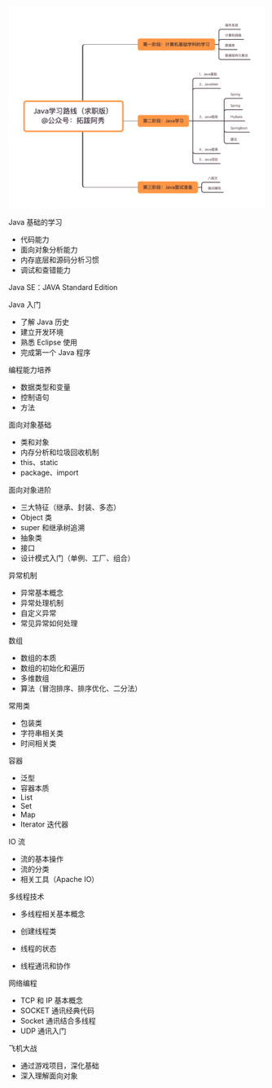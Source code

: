 ![Java学习路线（求职版） @公众号：拓跋阿秀](https://raw.githubusercontent.com/TheBeginnerMeng/notes_backup/main/imgs/202210022029954.png)

Java 基础的学习

- 代码能力
- 面向对象分析能力
- 内存底层和源码分析习惯
- 调试和查错能力

Java SE：JAVA Standard Edition

Java 入门

- 了解 Java 历史
- 建立开发环境
- 熟悉 Eclipse 使用
- 完成第一个 Java 程序

编程能力培养

- 数据类型和变量
- 控制语句
- 方法

面向对象基础

- 类和对象
- 内存分析和垃圾回收机制
- this、static
- package、import

面向对象进阶

- 三大特征（继承、封装、多态）
- Object 类
- super 和继承树追溯
- 抽象类
- 接口
- 设计模式入门（单例、工厂、组合）

异常机制

- 异常基本概念
- 异常处理机制
- 自定义异常
- 常见异常如何处理

数组

- 数组的本质
- 数组的初始化和遍历
- 多维数组
- 算法（冒泡排序、排序优化、二分法）

常用类

- 包装类
- 字符串相关类
- 时间相关类

容器

- 泛型
- 容器本质
- List
- Set
- Map
- Iterator 迭代器

IO 流

- 流的基本操作
- 流的分类
- 相关工具（Apache IO）

多线程技术

- 多线程相关基本概念

- 创建线程类
- 线程的状态
- 线程通讯和协作

网络编程

- TCP 和 IP 基本概念
- SOCKET 通讯经典代码
- Socket 通讯结合多线程
- UDP 通讯入门

飞机大战

- 通过游戏项目，深化基础
- 深入理解面向对象



